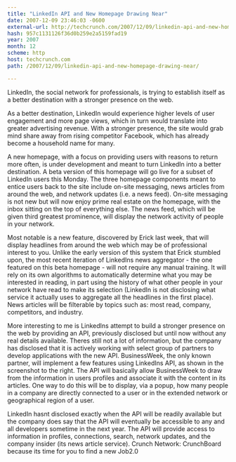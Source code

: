```yaml
---
title: "LinkedIn API and New Homepage Drawing Near"
date: 2007-12-09 23:46:03 -0600
external-url: http://techcrunch.com/2007/12/09/linkedin-api-and-new-homepage-drawing-near/
hash: 957c1131126f36d0b259e2a5159fad19
year: 2007
month: 12
scheme: http
host: techcrunch.com
path: /2007/12/09/linkedin-api-and-new-homepage-drawing-near/

---
```


LinkedIn, the social network for professionals, is trying to establish itself as a better destination with a stronger presence on the web. 

As a better destination, LinkedIn would experience higher levels of user engagement and more page views, which in turn would translate into greater advertising revenue. With a stronger presence, the site would grab mind share away from rising competitor Facebook, which has already become a household name for many.



A new homepage, with a focus on providing users with reasons to return more often, is under development and meant to turn LinkedIn into a better destination. A beta version of this homepage will go live for a subset of LinkedIn users this Monday. The three homepage components meant to entice users back to the site include on-site messaging, news articles from around the web, and network updates (i.e. a news feed). On-site messaging is not new but will now enjoy prime real estate on the homepage, with the inbox sitting on the top of everything else. The news feed, which will be given third greatest prominence, will display the network activity of people in your network.

Most notable is a new feature, discovered by Erick last week, that will display headlines from around the web which may be of professional interest to you. Unlike the early version of this system that Erick stumbled upon, the most recent iteration of LinkedIns news aggregator - the one featured on this beta homepage - will not require any manual training. It will rely on its own algorithms to automatically determine what you may be interested in reading, in part using the history of what other people in your network have read to make its selection (LinkedIn is not disclosing what service it actually uses to aggregate all the headlines in the first place). News articles will be filterable by topics such as: most read, company, competitors, and industry.



More interesting to me is LinkedIns attempt to build a stronger presence on the web by providing an API, previously disclosed but until now without any real details available. Theres still not a lot of information, but the company has disclosed that it is actively working with select group of partners to develop applications with the new API. BusinessWeek, the only known partner, will implement a few features using LinkedIns API, as shown in the screenshot to the right. The API will basically allow BusinessWeek to draw from the information in users profiles and associate it with the content in its articles. One way to do this will be to display, via a popup, how many people in a company are directly connected to a user or in the extended network or geographical region of a user.

LinkedIn hasnt disclosed exactly when the API will be readily available but the company does say that the API will eventually be accessible to any and all developers sometime in the next year. The API will provide access to information in profiles, connections, search, network updates, and the company insider (its news article service).
Crunch Network:  CrunchBoard because its time for you to find a new Job2.0
